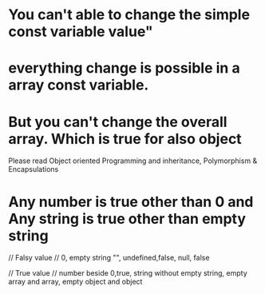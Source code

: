 # You can't able to change the simple const variable value"
# everything change is possible in a array const variable. 
#  But you can't change the overall array. Which is true for also object

Please read Object oriented Programming and inheritance, Polymorphism & Encapsulations 
# Any number is true other than 0 and Any string is true other than empty string

// Falsy value
// 0, empty string "", undefined,false, null, false

// True value 
// number beside 0,true, string without empty string, empty array and array, empty object and object